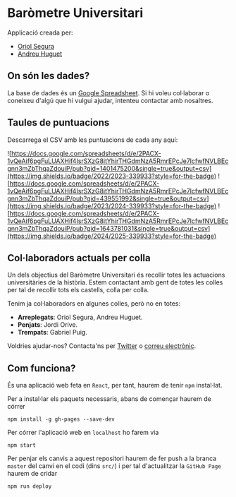 # Baròmetre Universitari

Applicació creada per:
* [Oriol Segura](https://twitter.com/uriiisegura)
* [Andreu Huguet](https://twitter.com/HuguetAndreu)

## On són les dades?

La base de dades és un [Google Spreadsheet](https://docs.google.com/spreadsheets/d/105YLYfRNPUvhx6G8QUkZykGPHPTpzCk6WO5zBGV2LcA/). Si hi voleu col·laborar o coneixeu d'algú que hi vulgui ajudar, intenteu contactar amb nosaltres.

## Taules de puntuacions

Descarrega el CSV amb les puntuacions de cada any aquí:

![https://docs.google.com/spreadsheets/d/e/2PACX-1vQeAif6pgFuLUAXHif4IsrSXzG8itYhirTHGdmNzA5RmrEPcJe7lcfwfNVLBEcgnn3mZbThqaZdouiP/pub?gid=1401475200&single=true&output=csv](https://img.shields.io/badge/2022/2023-339933?style=for-the-badge)
![https://docs.google.com/spreadsheets/d/e/2PACX-1vQeAif6pgFuLUAXHif4IsrSXzG8itYhirTHGdmNzA5RmrEPcJe7lcfwfNVLBEcgnn3mZbThqaZdouiP/pub?gid=439551992&single=true&output=csv](https://img.shields.io/badge/2023/2024-339933?style=for-the-badge)
![https://docs.google.com/spreadsheets/d/e/2PACX-1vQeAif6pgFuLUAXHif4IsrSXzG8itYhirTHGdmNzA5RmrEPcJe7lcfwfNVLBEcgnn3mZbThqaZdouiP/pub?gid=1643781031&single=true&output=csv](https://img.shields.io/badge/2024/2025-339933?style=for-the-badge)

## Col·laboradors actuals per colla

Un dels objectius del Baròmetre Universitari és recollir totes les actuacions universitàries de la història. Estem contactant amb gent de totes les colles per tal de recollir tots els castells, colla per colla.

Tenim ja col·laboradors en algunes colles, però no en totes:

* __Arreplegats__: Oriol Segura, Andreu Huguet.
* __Penjats__: Jordi Orive.
* __Trempats__: Gabriel Puig.

Voldries ajudar-nos? Contacta'ns per [Twitter](https://twitter.com/BarometreUni) o [correu electrònic](mailto:barometreuniversitari@gmail.com).

## Com funciona?

És una aplicació web feta en `React`, per tant, haurem de tenir `npm` instal·lat.

Per a instal·lar els paquets necessaris, abans de començar haurem de córrer
```shell
npm install -g gh-pages --save-dev
```

Per córrer l'aplicació web en `localhost` ho farem via
```shell
npm start
```

Per penjar els canvis a aquest repositori haurem de fer push a la branca `master` del canvi en el codi (dins `src/`) i per tal d'actualitzar la `GitHub Page` haurem de cridar
```shell
npm run deploy
```

